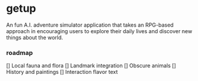 # getup
An fun A.I. adventure simulator application that takes an RPG-based approach in encouraging users to explore their daily lives and discover new things about the world.

### roadmap
[] Local fauna and flora
[] Landmark integration
[] Obscure animals
[] History and paintings
[] Interaction flavor text
